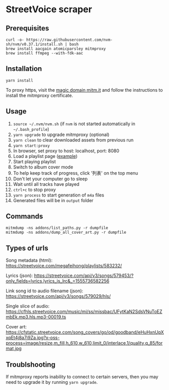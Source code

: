 # StreetVoice scraper

## Prerequisites

    curl -o- https://raw.githubusercontent.com/nvm-sh/nvm/v0.37.1/install.sh | bash
    brew install aacgain atomicparsley mitmproxy
    brew install ffmpeg --with-fdk-aac

## Installation

    yarn install

To proxy https, visit the [magic domain mitm.it](http://mitm.it) and follow the instructions to install the mitmproxy certificate.

## Usage

1. `source ~/.nvm/nvm.sh` (if `nvm` is not started automatically in `~/.bash_profile`)
1. `yarn upgrade` to upgrade mitmproxy (optional)
1. `yarn clean` to clear downloaded assets from previous run
1. `yarn start:proxy`
1. In browser, set proxy to host: localhost, port: 8080
1. Load a playlist page ([example](https://streetvoice.com/megafeihong/playlists/608652/))
1. Start playing playlist
1. Switch to album cover mode
1. To help keep track of progress, click '列表' on the top menu
1. Don't let your computer go to sleep
1. Wait until all tracks have played
1. `ctrl+c` to stop proxy
1. `yarn process` to start generation of `m4a` files
1. Generated files will be in `output` folder

## Commands

    mitmdump -ns addons/list_paths.py -r dumpfile
    mitmdump -ns addons/dump_all_cover_art.py -r dumpfile

## Types of urls

Song metadata (html): https://streetvoice.com/megafeihong/playlists/583232/

Lyrics (json): https://streetvoice.com/api/v3/songs/579453/?only_fields=lyrics,lyrics_is_lrc&_=1555736582256

Link song id to audio filename (json): https://streetvoice.com/api/v3/songs/579029/hls/

Single slice of audio: https://cfhls.streetvoice.com/music/mi/ss/missbac/UFytKaN2SdsVNuToEZmbEk.mp3.hls.mp3-00019.ts

Cover art: https://cfstatic.streetvoice.com/song_covers/go/od/goodband/eHuHxnUpXxqEt4j8a7i9Za.jpg?x-oss-process=image/resize,m_fill,h_610,w_610,limit_0/interlace,1/quality,q_85/format,jpg

## Troublshooting

If mitmproxy reports inability to connect to certain servers, then you may need to upgrade it by running `yarn upgrade`.

